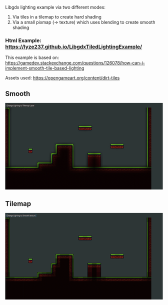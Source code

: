 Libgdx lighting example via two different modes:

1. Via tiles in a tilemap to create hard shading
2. Via a small pixmap (-> texture) which uses blending to create smooth shading

### Html Example: https://lyze237.github.io/LibgdxTiledLightingExample/


This example is based on:
https://gamedev.stackexchange.com/questions/126078/how-can-i-implement-smooth-tile-based-lighting

Assets used: https://opengameart.org/content/dirt-tiles

## Smooth
![smooth example](docs/smooth.png)

## Tilemap
![tilemap example](docs/tilemap.png)

